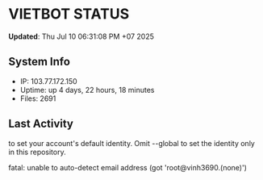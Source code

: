 # VIETBOT STATUS
**Updated**: Thu Jul 10 06:31:08 PM +07 2025

## System Info
- IP: 103.77.172.150
- Uptime: up 4 days, 22 hours, 18 minutes
- Files: 2691

## Last Activity

to set your account's default identity.
Omit --global to set the identity only in this repository.

fatal: unable to auto-detect email address (got 'root@vinh3690.(none)')
